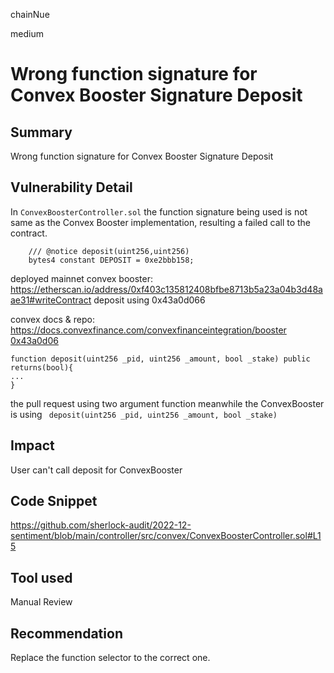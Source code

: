 chainNue

medium

# Wrong function signature for Convex Booster Signature Deposit

## Summary

Wrong function signature for Convex Booster Signature Deposit

## Vulnerability Detail

In `ConvexBoosterController.sol` the function signature being used is not same as the Convex Booster implementation, resulting a failed call to the contract.

```solidity
    /// @notice deposit(uint256,uint256)
    bytes4 constant DEPOSIT = 0xe2bbb158;
```

deployed mainnet convex booster:
https://etherscan.io/address/0xf403c135812408bfbe8713b5a23a04b3d48aae31#writeContract
deposit using 0x43a0d066 

convex docs & repo:
https://docs.convexfinance.com/convexfinanceintegration/booster
[0x43a0d06](https://github.com/convex-eth/platform/blob/main/contracts/contracts/Booster.sol#L250)
```solidity
function deposit(uint256 _pid, uint256 _amount, bool _stake) public returns(bool){
...
}
```

the pull request using two argument function meanwhile the ConvexBooster is using ` deposit(uint256 _pid, uint256 _amount, bool _stake)`

## Impact

User can't call deposit for ConvexBooster

## Code Snippet

https://github.com/sherlock-audit/2022-12-sentiment/blob/main/controller/src/convex/ConvexBoosterController.sol#L15

## Tool used

Manual Review

## Recommendation

Replace the function selector to the correct one.
